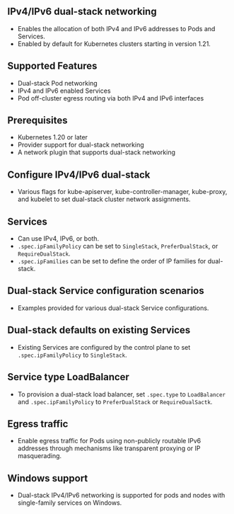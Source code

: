 ## IPv4/IPv6 dual-stack networking
- Enables the allocation of both IPv4 and IPv6 addresses to Pods and Services.
- Enabled by default for Kubernetes clusters starting in version 1.21.


## Supported Features
- Dual-stack Pod networking
- IPv4 and IPv6 enabled Services
- Pod off-cluster egress routing via both IPv4 and IPv6 interfaces


## Prerequisites
- Kubernetes 1.20 or later
- Provider support for dual-stack networking
- A network plugin that supports dual-stack networking


## Configure IPv4/IPv6 dual-stack
- Various flags for kube-apiserver, kube-controller-manager, kube-proxy, and kubelet to set dual-stack cluster network assignments.


## Services
- Can use IPv4, IPv6, or both.
- `.spec.ipFamilyPolicy` can be set to `SingleStack`, `PreferDualStack`, or `RequireDualStack`.
- `.spec.ipFamilies` can be set to define the order of IP families for dual-stack.


## Dual-stack Service configuration scenarios
- Examples provided for various dual-stack Service configurations.


## Dual-stack defaults on existing Services
- Existing Services are configured by the control plane to set `.spec.ipFamilyPolicy` to `SingleStack`.


## Service type LoadBalancer
- To provision a dual-stack load balancer, set `.spec.type` to `LoadBalancer` and `.spec.ipFamilyPolicy` to `PreferDualStack` or `RequireDualSactk`.


## Egress traffic
- Enable egress traffic for Pods using non-publicly routable IPv6 addresses through mechanisms like transparent proxying or IP masquerading.


## Windows support
- Dual-stack IPv4/IPv6 networking is supported for pods and nodes with single-family services on Windows.

